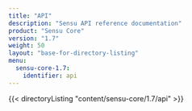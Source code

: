 ```yaml
---
title: "API"
description: "Sensu API reference documentation"
product: "Sensu Core"
version: "1.7"
weight: 50
layout: "base-for-directory-listing"
menu: 
  sensu-core-1.7:
    identifier: api
---
```


{{< directoryListing "content/sensu-core/1.7/api" >}}
